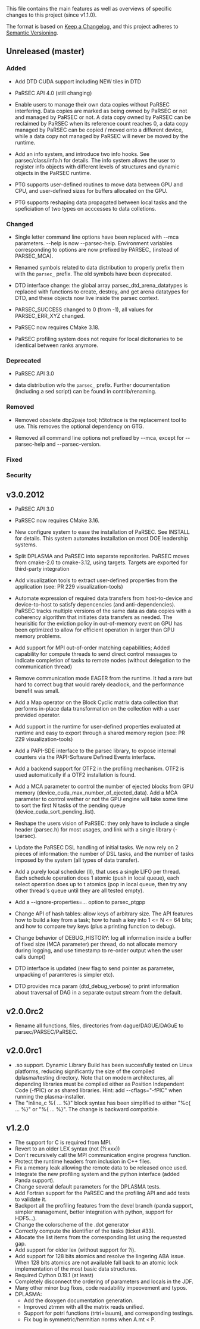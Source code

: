 This file contains the main features as well as overviews of specific
changes to this project (since v1.1.0).

The format is based on [Keep a Changelog](https://keepachangelog.com/en/1.0.0/),
and this project adheres to [Semantic Versioning](https://semver.org/spec/v2.0.0.html).


Unreleased (master)
-------------------


### Added

 - Add DTD CUDA support including NEW tiles in DTD

 - PaRSEC API 4.0 (still changing)

 - Enable users to manage their own data copies without PaRSEC
   interfering. Data copies are marked as being owned by PaRSEC or
   not and managed by PaRSEC or not. A data copy owned by PaRSEC can
   be reclaimed by PaRSEC when its reference count reaches 0, a data
   copy managed by PaRSEC can be copied / moved onto a different
   device, while a data copy not managed by PaRSEC will never be
   moved by the runtime.

 - Add an info system, and introduce two info hooks. See parsec/class/info.h
   for details. The info system allows the user to register info objects
   with different levels of structures and dynamic objects in the PaRSEC
   runtime.

 - PTG supports user-defined routines to move data between GPU and
   CPU, and user-defined sizes for buffers allocated on the GPU.

 - PTG supports reshaping data propagated between local tasks and
   the speficiation of two types on acccesses to data colletions.

### Changed
 
 - Single letter command line options have been replaced with --mca parameters.
   --help is now --parsec-help. Environment variables corresponding to options are
   now prefixed by PARSEC_ (instead of PARSEC_MCA).

 - Renamed symbols related to data distribution to properly prefix them with
   the `parsec_` prefix. The old symbols have been deprecated.
 
 - DTD interface change: the global array parsec_dtd_arena_datatypes
   is replaced with functions to create, destroy, and get arena
   datatypes for DTD, and these objects now live inside the
   parsec context.
 
 - PARSEC_SUCCESS changed to 0 (from -1), all values for PARSEC_ERR_XYZ changed.

 - PaRSEC now requires CMake 3.18.

 - PaRSEC profiling system does not require for local dicitonaries to
   be identical between ranks anymore.

### Deprecated
 
 - PaRSEC API 3.0

 - data distribution w/o the `parsec_` prefix. Further documentation (including a
   sed script) can be found in contrib/renaming.

### Removed

 - Removed obsolete dbp2paje tool; h5totrace is the replacement tool
   to use. This removes the optional dependency on GTG.

 - Removed all command line options not prefixed by --mca, except for --parsec-help
   and --parsec-version.

### Fixed

### Security


v3.0.2012
---------

 - PaRSEC API 3.0

 - PaRSEC now requires CMake 3.16.

 - New configure system to ease the installation of PaRSEC. See
   INSTALL for details. This system automates installation on most DOE
   leadership systems.

 - Split DPLASMA and PaRSEC into separate repositories. PaRSEC moves from
   cmake-2.0 to cmake-3.12, using targets. Targets are exported for
   third-party integration

 - Add visualization tools to extract user-defined properties from the
   application (see: PR 229 visualization-tools)

 - Automate expression of required data transfers from host-to-device and
   device-to-host to satisfy depencencies (and anti-dependencies). PaRSEC tracks
   multiple versions of the same data as data copies with a coherency algorithm
   that initiates data transfers as needed. The heurisitic for the eviction policy
   in out-of-memory event on GPU has been optimized to allow for efficient
   operation in larger than GPU memory problems.

 - Add support for MPI out-of-order matching capabilities; Added capability
   for compute threads to send direct control messages to indicate completion
   of tasks to remote nodes (without delegation to the communication thread)

 - Remove communication mode EAGER from the runtime. It had a rare
   but hard to correct bug that would rarely deadlock, and the performance
   benefit was small.

 - Add a Map operator on the Block Cyclic matrix data collection that
   performs in-place data transformation on the collection with a user provided
   operator.

 - Add support in the runtime for user-defined properties evaluated at
   runtime and easy to export through a shared memory region (see: PR
   229 visualization-tools)

 - Add a PAPI-SDE interface to the parsec library, to expose internal
   counters via the PAPI-Software Defined Events interface.

 - Add a backend support for OTF2 in the profiling mechanism. OTF2 is
   used automatically if a OTF2 installation is found.

 - Add a MCA parameter to control the number of ejected blocks from GPU
   memory (device_cuda_max_number_of_ejected_data). Add a MCA parameter
   to control wether or not the GPU engine will take some time to sort
   the first N tasks of the pending queue (device_cuda_sort_pending_list).

 - Reshape the users vision of PaRSEC: they only have to include a single
   header (parsec.h) for most usages, and link with a single library
   (-lparsec).

 - Update the PaRSEC DSL handling of initial tasks. We now rely on 2
   pieces of information: the number of DSL tasks, and the number of
   tasks imposed by the system (all types of data transfer).

 - Add a purely local scheduler (ll), that uses a single LIFO per
   thread. Each schedule operation does 1 atomic (push in local queue),
   each select operation does up to t atomics (pop in local queue, then
   try any other thread's queue until they are all tested empty).

 - Add a --ignore-properties=... option to parsec_ptgpp

 - Change API of hash tables: allow keys of arbitrary size. The API
   features how to build a key from a task; how to hash a key into
   1 <= N <= 64 bits; and how to compare twy keys (plus a printing
   function to debug).

 - Change behavior of DEBUG_HISTORY: log all information inside
   a buffer of fixed size (MCA parameter) per thread, do not allocate
   memory during logging, and use timestamp to re-order output
   when the user calls dump()

 - DTD interface is updated (new flag to send pointer as parameter,
   unpacking of paramteres is simpler etc).

 - DTD provides mca param (dtd_debug_verbose) to print information
   about traversal of DAG in a separate output stream from the default.


v2.0.0rc2
---------

 - Rename all functions, files, directories from dague/DAGUE/DAGuE to
   parsec/PARSEC/PaRSEC.


v2.0.0rc1
---------

 - .so support. Dynamic Library Build has been succesfully tested on
   Linux platforms, reducing significantly the size of the compiled
   dplasma/testing directory. Note that on modern architectures,
   all depending libraries must be compiled either as Position Independent
   Code (-fPIC) or as shared libraries. Hint: add --cflags="-fPIC" when
   running the plasma-installer.
 - The "inline_c %{ ... %}" block syntax has been simplified to either
   "%c{ ... %}" or "%{ ... %}". The change is backward compatible.


v1.2.0
------

 - The support for C is required from MPI.
 - Revert to an older LEX syntax (not (?i:xxx))
 - Don't recursively call the MPI communication engine progress function.
 - Protect the runtime headers from inclusion in C++ files.
 - Fix a memory leak allowing the remote data to be released once used.
 - Integrate the new profiling system and the python interface (added
   Panda support).
 - Change several default parameters for the DPLASMA tests.
 - Add Fortran support for the PaRSEC and the profiling API and add tests
   to validate it.
 - Backport all the profiling features from the devel branch (panda support,
   simpler management, better integration with python, support for HDF5...).
 - Change the colorscheme of the .dot generator
 - Correctly compute the identifier of the tasks (ticket #33).
 - Allocate the list items from the corresponding list using the requested
   gap.
 - Add support for older lex (without support for ?i).
 - Add support for 128 bits atomics and resolve the lingering ABA issue.
   When 128 bits atomics are not available fall back to an atomic lock
   implementation of the most basic data structures.
 - Required Cython 0.19.1 (at least)
 - Completely disconnect the ordering of parameters and locals in the JDF.
 - Many other minor bug fixes, code readability impeovement and typos.
 - DPLASMA:
   - Add the doxygen documentation generation.
   - Improved ztrmm with all the matrix reads unified.
   - Support for potri functions (trtri+lauum), and corresponding testings.
   - Fix bug in symmetric/hermitian norms when A.mt < P.
